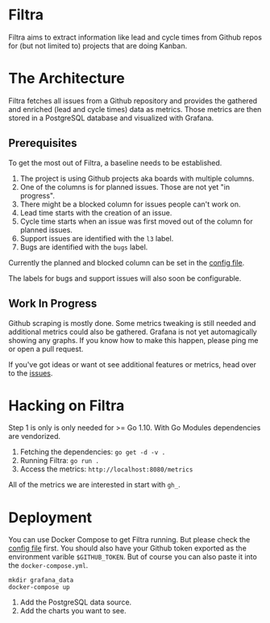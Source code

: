 # Filtra

Filtra aims to extract information like lead and cycle times from Github repos for (but not limited to) projects that are doing Kanban.


# The Architecture

Filtra fetches all issues from a Github repository and provides the gathered and enriched (lead and cycle times) data as metrics. Those metrics are then stored in a PostgreSQL database and visualized with Grafana.

## Prerequisites

To get the most out of Filtra, a baseline needs to be established.

1. The project is using Github projects aka boards with multiple columns.
2. One of the columns is for planned issues. Those are not yet "in progress".
3. There might be a blocked column for issues people can't work on.
4. Lead time starts with the creation of an issue.
5. Cycle time starts when an issue was first moved out of the column for planned issues.
6. Support issues are identified with the `l3` label.
8. Bugs are identified with the `bugs` label.

Currently the planned and blocked column can be set in the [config file](https://github.com/brejoc/filtra/blob/master/config.toml).

The labels for bugs and support issues will also soon be configurable.

## Work In Progress

Github scraping is mostly done. Some metrics tweaking is still needed and additional metrics could also be gathered. Grafana is not yet automagically showing any graphs. If you know how to make this happen, please ping me or open a pull request.

If you've got ideas or want ot see additional features or metrics, head over to the [issues](https://github.com/brejoc/filtra/issues).

# Hacking on Filtra

Step 1 is only is only needed for >= Go 1.10. With Go Modules dependencies are vendorized.

1. Fetching the dependencies: `go get -d -v .`
2. Running Filtra: `go run .`
3. Access the metrics: `http://localhost:8080/metrics`

All of the metrics we are interested in start with `gh_`.


# Deployment

You can use Docker Compose to get Filtra running. But please check the [config file](https://github.com/brejoc/filtra/blob/master/config.toml) first. You should also have your Github token exported as the environment varible `$GITHUB_TOKEN`. But of course you can also paste it into the `docker-compose.yml`.

```
mkdir grafana_data
docker-compose up
```


1. Add the PostgreSQL data source.
2. Add the charts you want to see.
